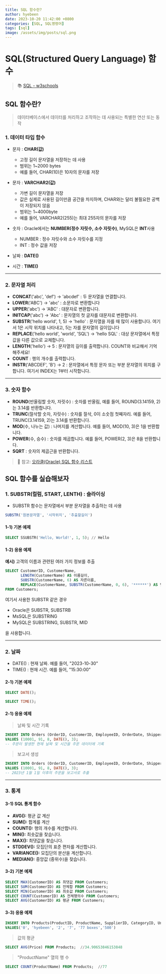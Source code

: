 ```yaml
---
title: SQL 함수란?
author: hyebeen
date: 2023-10-20 11:42:00 +0800
categories: [SQL, SQL명령어]
tags: [sql]
image: /assets/img/posts/sql.png
---
```


# SQL(Structured Query Language) 함수

> 📚 [SQL - w3schools](https://www.w3schools.com/sql/default.asp)

## SQL 함수란?

> 데이터베이스에서 데이터를 처리하고 조작하는 데 사용되는 특별한 연산 또는 동작

### 1. 데이터 타입 함수

- 문자 : **CHAR(값)**

  - 고정 길이 문자열을 저장하는 데 사용
  - 범위는 1~2000 bytes
  - 예를 들어, CHAR(10)은 10자의 문자를 저장

- 문자 : **VARCHAR2(값)**

  - 가변 길이 문자열을 저장
  - 값은 실제로 사용된 길이만큼 공간을 차지하며, CHAR와는 달리 불필요한 공백이 저장되지 않음
  - 범위는 1~4000byte
  - 예를 들어, VARCHAR2(255)는 최대 255자의 문자를 저장

- 숫자 : Oracle에서는 **NUMBER(정수 자릿수, 소수 자릿수)**, MySQL은 **INT**사용

  - NUMBER : 정수 자릿수와 소수 자릿수를 지정
  - INT : 정수 값을 저장

- 날짜 : **DATE()**
- 시간 : **TIME()**

---

### 2. 문자열 처리

- **CONCAT**('abc', 'def') → 'abcdef' : 두 문자열을 연결합니다.
- **LOWER**('ABC') → 'abc' : 소문자로 변환합니다
- **UPPER**('abc') → 'ABC' : 대문자로 변환합니다.
- **INITCAP**('abc') → 'Abc' : 문자열의 첫 글자를 대문자로 변환합니다.
- **SUBSTR**('hello world', 1, 5) → 'hello' : 문자열을 자를 때 많이 사용합니다. 여기서 1은 시작 위치를 나타내고, 5는 자를 문자열의 길이입니다
- **REPLACE**('hello world', 'world', 'SQL') → 'hello SQL' : 대상 문자열에서 특정 값을 다른 값으로 교체합니다.
- **LENGTH**('hello') → 5 : 문자열의 길이를 출력합니다. COUNT와 비교해서 기억해주세요!
- **COUNT** : 행의 개수를 출력합니다.
- **INSTR**('ABCDEF', 'B') → 2 : 문자열에서 특정 문자 또는 부분 문자열의 위치를 구합니다. 여기서 INDEX는 1부터 시작합니다.

---

### 3. 숫자 함수

- **ROUND**(반올림할 숫자, 자릿수) : 숫자를 반올림, 예를 들어, ROUND(3.14159, 2)는 3.14를 반환합니다.
- **TRUNC**(절삭할 숫자, 자릿수) : 숫자를 절삭, 0이 소숫점 첫째자리. 예를 들어, TRUNC(3.14159, 2)는 3.14를 반환합니다.
- **MOD**(수, 나누는 값) : 나머지를 계산합니다. 예를 들어, MOD(10, 3)은 1을 반환합니다.
- **POWER**(수, 승수) : 숫자를 제곱합니다. 예를 들어, POWER(2, 3)은 8을 반환합니다.
- **SQRT** : 숫자의 제곱근을 반환합니다.

> 📃 참고: [오라클(Oracle) SQL 함수 리스트](https://statwith.tistory.com/341)

## SQL 함수를 실습해보자

### 1. SUBSTR(컬럼, START, LENTH) : 슬라이싱

- SUBSTR 함수는 문자열에서 부분 문자열을 추출하는 데 사용

```sql
SUBSTR('원본문자열', '시작위치', '추출할길이')
```

#### 1-1) 기본 예제

```sql
SELECT SSUBSTR('Hello, World!', 1, 5); // Hello
```

#### 1-2) 응용 예제

**예시)** 고객의 이름과 관련된 여러 가지 정보를 추출

```sql
SELECT CustomerID, CustomerName,
       LENGTH(CustomerName) AS 이름길이,
       SUBSTR(CustomerName, 6) AS 자른이름,
       REPLACE(CustomerName, SUBSTR(CustomerName, 0, 6), '******') AS 별표채운이름
FROM Customers;
```

여기서 사용한 SUBSTR 같은 경우

- Oracle은 SUBSTR, SUBSTRB
- MsSQL은 SUBSTRING
- MySQL은 SUBSTRING, SUBSTR, MID

을 사용합니다.

---

### 2. 날짜

- DATE() : 현재 날짜. 예를 들어, "2023-10-30"
- TIME() : 현재 시간. 예를 들어, "15:30:00"

#### 2-1) 기본 예제

```sql
SELECT DATE();
```

```sql
SELECT TIME();
```

#### 2-1) 응용 예제

> 날짜 및 시간 기록

```sql
INSERT INTO Orders (OrderID, CustomerID, EmployeeID, OrderDate, ShipperID)
VALUES (10001, 91, 8, DATE(), 3);
-- 주문이 발생한 현재 날짜 및 시간을 주문 데이터에 기록
```

> 보고서 생성

```sql
INSERT INTO Orders (OrderID, CustomerID, EmployeeID, OrderDate, ShipperID)
VALUES (10001, 91, 8, DATE(), 3);
-- 2023년 1월 1일 이후의 주문을 보고서로 추출
```

---

### 3. 통계

#### 3-1) SQL 통계 함수

- **AVG():** 평균 값 계산
- **SUM():** 합계를 계산
- **COUNT():** 행의 개수를 계산합니다.
- **MIN():** 최솟값을 찾습니다.
- **MAX():** 최댓값을 찾습니다.
- **STDDEV():** 모집단의 표준 편차를 계산합니다.
- **VARIANCE():** 모집단의 분산을 계산합니다.
- **MEDIAN():** 중앙값 (중위수)을 찾습니다.

#### 3-2) 기본 예제

```sql
SELECT MAX(CustomerID) AS 최댓값 FROM Customers;
SELECT SUM(CustomerID) AS 전체합 FROM Customers;
SELECT MIN(CustomerID) AS 최솟값 FROM Customers;
SELECT COUNT(CustomerID) AS 전체행의수 FROM Customers;
SELECT AVG(CustomerID) AS 평균 FROM Customers;
```

#### 3-3) 응용 예제

```sql
INSERT INTO Products(ProductID, ProductName, SupplierID, CategoryID, Unit, Price )
VALUES('0', 'hyebeen', '2', '7', '77 boxes','500')
```

> 값의 평균

```sql
SELECT AVG(Price) FROM Products;  //34.90653846153848
```

> "ProductName" 열의 행 수

```sql
SELECT COUNT(ProductName) FROM Products;  //77
```
